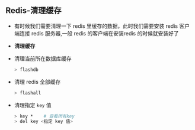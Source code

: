 ## Redis-清理缓存
- 有时候我们需要清理一下 redis 里缓存的数据，此时我们需要安装 redis 客户端连接 redis 服务器,一般 redis 的客户端在安装redis 的时候就安装好了

- **清理缓存**

- 清理当前所在数据库缓存
  
  ```bash
  > flashdb
  ```
  
- 清理 redis 全部缓存
  
  ```bash
  > flashall
  ```

- 清理指定 `key` 值
  
  ```bash
  > key *    # 查看所有key
  > del key <指定 key 值>
  ```
